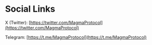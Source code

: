 # Social Links

X (Twitter): [https://twitter.com/MagmaProtocol](https://twitter.com/MagmaProtocol)

Telegram: [https://t.me/MagmaProtocol](https://t.me/MagmaProtocol)
